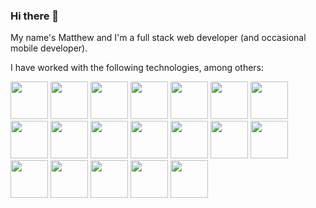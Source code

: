 ### Hi there 👋

My name's Matthew and I'm a full stack web developer (and occasional mobile developer).

I have worked with the following technologies, among others:

<div>
    <img width="60px" src="https://cdn.jsdelivr.net/gh/devicons/devicon@latest/icons/django/django-plain.svg" />
    <img width="60px" src="https://cdn.jsdelivr.net/gh/devicons/devicon@latest/icons/drupal/drupal-original.svg" />
    <img width="60px" src="https://cdn.jsdelivr.net/gh/devicons/devicon@latest/icons/djangorest/djangorest-original.svg" />
    <img width="60px" src="https://cdn.jsdelivr.net/gh/devicons/devicon@latest/icons/gatsby/gatsby-plain-wordmark.svg" />
    <img width="60px" src="https://cdn.jsdelivr.net/gh/devicons/devicon@latest/icons/javascript/javascript-plain.svg" />
    <img width="60px" src="https://cdn.jsdelivr.net/gh/devicons/devicon@latest/icons/laravel/laravel-original-wordmark.svg" />
    <img width="60px" src="https://cdn.jsdelivr.net/gh/devicons/devicon@latest/icons/mysql/mysql-original-wordmark.svg" />
    <img width="60px" src="https://cdn.jsdelivr.net/gh/devicons/devicon@latest/icons/neovim/neovim-original.svg" />
    <img width="60px" src="https://cdn.jsdelivr.net/gh/devicons/devicon@latest/icons/nextjs/nextjs-original-wordmark.svg" />
    <img width="60px" src="https://cdn.jsdelivr.net/gh/devicons/devicon@latest/icons/nodejs/nodejs-original-wordmark.svg" />
    <img width="60px" src="https://cdn.jsdelivr.net/gh/devicons/devicon@latest/icons/php/php-original.svg" />
    <img width="60px" src="https://cdn.jsdelivr.net/gh/devicons/devicon@latest/icons/postgresql/postgresql-original-wordmark.svg" />
    <img width="60px" src="https://cdn.jsdelivr.net/gh/devicons/devicon@latest/icons/python/python-original.svg" />
    <img width="60px" src="https://cdn.jsdelivr.net/gh/devicons/devicon@latest/icons/react/react-original-wordmark.svg" />
    <img width="60px" src="https://cdn.jsdelivr.net/gh/devicons/devicon@latest/icons/redis/redis-plain-wordmark.svg" />
    <img width="60px" src="https://cdn.jsdelivr.net/gh/devicons/devicon@latest/icons/tailwindcss/tailwindcss-original-wordmark.svg" />
    <img width="60px" src="https://cdn.jsdelivr.net/gh/devicons/devicon@latest/icons/typescript/typescript-original.svg" />
    <img width="60px" src="https://cdn.jsdelivr.net/gh/devicons/devicon@latest/icons/wordpress/wordpress-original.svg" />
    <img width="60px" src="https://cdn.jsdelivr.net/gh/devicons/devicon@latest/icons/zend/zend-original-wordmark.svg" />
</div>

<!--
**matthewbdaly/matthewbdaly** is a ✨ _special_ ✨ repository because its `README.md` (this file) appears on your GitHub profile.

Here are some ideas to get you started:

- 🔭 I’m currently working on ...
- 🌱 I’m currently learning ...
- 👯 I’m looking to collaborate on ...
- 🤔 I’m looking for help with ...
- 💬 Ask me about ...
- 📫 How to reach me: ...
- 😄 Pronouns: ...
- ⚡ Fun fact: ...
-->
